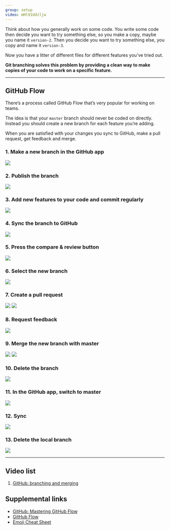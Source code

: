 ```yaml
---
group: setup
video: mHl91Udzljw
---
```


Think about how you generally work on some code. You write some code then decide you want to try something else, so you make a copy, maybe you name it `version-2`. Then you decide you want to try something else, you copy and name it `version-3`.

Now you have a litter of different files for different features you’ve tried out.

**Git branching solves this problem by providing a clean way to make copies of your code to work on a specific feature.**

---

## GitHub Flow

There’s a process called GitHub Flow that’s very popular for working on teams.

The idea is that your `master` branch should never be coded on directly. Instead you should create a new branch for each feature you’re adding.

When you are satisfied with your changes you sync to GitHub, make a pull request, get feedback and merge.

### 1. Make a new branch in the GitHub app

![](create.jpg)

### 2. Publish the branch

![](publish.jpg)

### 3. Add new features to your code and commit regularly

![](commit.jpg)

### 4. Sync the branch to GitHub

![](sync-up.jpg)

### 5. Press the compare & review button

![](compare-review.jpg)

### 6. Select the new branch

![](choose-branch.jpg)

### 7. Create a pull request

![](pull-request.jpg)
![](send-pull-request.jpg)

### 8. Request feedback

![](get-feedback.jpg)

### 9. Merge the new branch with master

![](merge.jpg)
![](confirm-merge.jpg)

### 10. Delete the branch

![](delete-remote.jpg)

### 11. In the GitHub app, switch to master

![](switch-branch.jpg)

### 12. Sync

![](sync-down.jpg)

### 13. Delete the local branch

![](delete-local.jpg)

---

## Video list

1. [GitHub: branching and merging](https://www.youtube.com/watch?v=mHl91Udzljw&list=PLWjCJDeWfDdfSZOQYvsy_jJiAvx4uaJLB&index=6)

## Supplemental links

- [GitHub: Mastering GitHub Flow](https://guides.github.com/introduction/flow/index.html)
- [GitHub Flow](http://scottchacon.com/2011/08/31/github-flow.html)
- [Emoji Cheat Sheet](http://www.emoji-cheat-sheet.com/)
